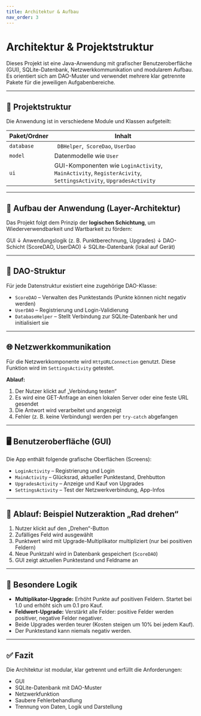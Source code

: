 ```yaml
---
title: Architektur & Aufbau
nav_order: 3
---
```


# Architektur & Projektstruktur

Dieses Projekt ist eine Java-Anwendung mit grafischer Benutzeroberfläche (GUI), SQLite-Datenbank, Netzwerkkommunikation und modularem Aufbau. Es orientiert sich am DAO-Muster und verwendet mehrere klar getrennte Pakete für die jeweiligen Aufgabenbereiche.

---

## 📁 Projektstruktur

Die Anwendung ist in verschiedene Module und Klassen aufgeteilt:

| Paket/Ordner | Inhalt                                                                                                         |
|--------------|----------------------------------------------------------------------------------------------------------------|
| `database`   |` DBHelper`,` ScoreDao`, `UserDao`
| `model`      | Datenmodelle wie `User`                                                                                        |
| `ui`         | GUI-Komponenten wie `LoginActivity`, `MainActivity`, `RegisterAcivity`, `SettingsActivity`, `UpgradesActivity` ||                                                                |

---

## 🧱 Aufbau der Anwendung (Layer-Architektur)

Das Projekt folgt dem Prinzip der **logischen Schichtung**, um Wiederverwendbarkeit und Wartbarkeit zu fördern:

GUI
↓
Anwendungslogik (z. B. Punktberechnung, Upgrades)
↓
DAO-Schicht (ScoreDAO, UserDAO)
↓
SQLite-Datenbank (lokal auf Gerät)


---

## 🧩 DAO-Struktur

Für jede Datenstruktur existiert eine zugehörige DAO-Klasse:

- `ScoreDAO` – Verwalten des Punktestands (Punkte können nicht negativ werden)
- `UserDAO` – Registrierung und Login-Validierung
- `DatabaseHelper` – Stellt Verbindung zur SQLite-Datenbank her und initialisiert sie

---

## 🌐 Netzwerkkommunikation

Für die Netzwerkkomponente wird `HttpURLConnection` genutzt. Diese Funktion wird im `SettingsActivity` getestet.

**Ablauf:**

1. Der Nutzer klickt auf „Verbindung testen“
2. Es wird eine GET-Anfrage an einen lokalen Server oder eine feste URL gesendet
3. Die Antwort wird verarbeitet und angezeigt
4. Fehler (z. B. keine Verbindung) werden per `try-catch` abgefangen

---

## 🖥️ Benutzeroberfläche (GUI)

Die App enthält folgende grafische Oberflächen (Screens):

- `LoginActivity` – Registrierung und Login
- `MainActivity` – Glücksrad, aktueller Punktestand, Drehbutton
- `UpgradesActivity` – Anzeige und Kauf von Upgrades
- `SettingsActivity` – Test der Netzwerkverbindung, App-Infos

---

## 🔁 Ablauf: Beispiel Nutzeraktion „Rad drehen“

1. Nutzer klickt auf den „Drehen“-Button
2. Zufälliges Feld wird ausgewählt
3. Punktwert wird mit Upgrade-Multiplikator multipliziert (nur bei positiven Feldern)
4. Neue Punktzahl wird in Datenbank gespeichert (`ScoreDAO`)
5. GUI zeigt aktuellen Punktestand und Feldname an

---

## 🧠 Besondere Logik

- **Multiplikator-Upgrade:** Erhöht Punkte auf positiven Feldern. Startet bei 1.0 und erhöht sich um 0.1 pro Kauf.
- **Feldwert-Upgrade:** Verstärkt alle Felder: positive Felder werden positiver, negative Felder negativer.
- Beide Upgrades werden teurer (Kosten steigen um 10% bei jedem Kauf).
- Der Punktestand kann niemals negativ werden.

---

## ✅ Fazit

Die Architektur ist modular, klar getrennt und erfüllt die Anforderungen:

- GUI
- SQLite-Datenbank mit DAO-Muster
- Netzwerkfunktion
- Saubere Fehlerbehandlung
- Trennung von Daten, Logik und Darstellung


